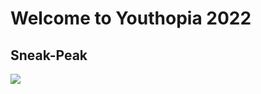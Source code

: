# Welcome to Youthopia 2022

## Sneak-Peak

![](https://user-images.githubusercontent.com/63138398/200562481-013a19c9-ddb1-49f6-b7c1-81aa4e044d82.gif)